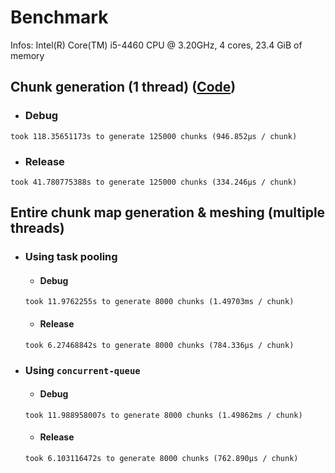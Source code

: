 # Benchmark
Infos: Intel(R) Core(TM) i5-4460  CPU @ 3.20GHz, 4 cores, 23.4 GiB of memory

## Chunk generation (1 thread) ([Code](https://github.com/Lemonzyy/terrain-generation/blob/e7e8bc2ac8f0d797de4320b76e2093feb37c8d0c/src/main.rs#L72-L103))

* ### Debug
`took 118.35651173s to generate 125000 chunks (946.852µs / chunk)`

* ### Release
`took 41.780775388s to generate 125000 chunks (334.246µs / chunk)`

## Entire chunk map generation & meshing (multiple threads)

* ### Using task pooling

    * #### Debug
    `took 11.9762255s to generate 8000 chunks (1.49703ms / chunk)`

    * #### Release
    `took 6.27468842s to generate 8000 chunks (784.336µs / chunk)`

* ### Using `concurrent-queue`

    * #### Debug
    `took 11.988958007s to generate 8000 chunks (1.49862ms / chunk)`

    * #### Release
    `took 6.103116472s to generate 8000 chunks (762.890µs / chunk)`
